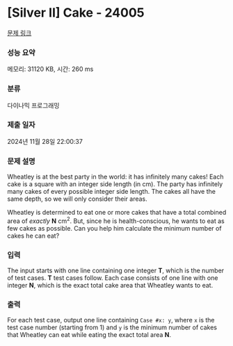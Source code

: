 # [Silver II] Cake - 24005 

[문제 링크](https://www.acmicpc.net/problem/24005) 

### 성능 요약

메모리: 31120 KB, 시간: 260 ms

### 분류

다이나믹 프로그래밍

### 제출 일자

2024년 11월 28일 22:00:37

### 문제 설명

<p>Wheatley is at the best party in the world: it has infinitely many cakes! Each cake is a square with an integer side length (in cm). The party has infinitely many cakes of every possible integer side length. The cakes all have the same depth, so we will only consider their areas.</p>

<p>Wheatley is determined to eat one or more cakes that have a total combined area of <i>exactly</i> <b>N</b> cm<sup>2</sup>. But, since he is health-conscious, he wants to eat as few cakes as possible. Can you help him calculate the minimum number of cakes he can eat?</p>

### 입력 

 <p>The input starts with one line containing one integer <b>T</b>, which is the number of test cases. <b>T</b> test cases follow. Each case consists of one line with one integer <b>N</b>, which is the exact total cake area that Wheatley wants to eat.</p>

### 출력 

 <p>For each test case, output one line containing <code>Case #x: y</code>, where <code>x</code> is the test case number (starting from 1) and <code>y</code> is the minimum number of cakes that Wheatley can eat while eating the exact total area <b>N</b>.</p>

